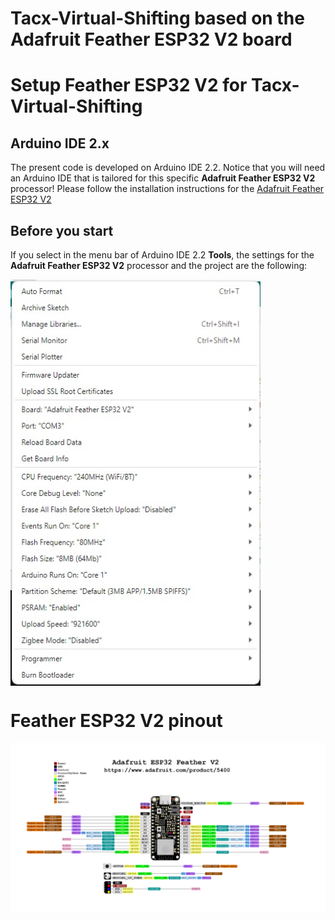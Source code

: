 # Tacx-Virtual-Shifting based on the Adafruit Feather ESP32 V2 board

# Setup Feather ESP32 V2 for Tacx-Virtual-Shifting

## Arduino IDE 2.x
The present code is developed on Arduino IDE 2.2. Notice that you will need an Arduino IDE that is tailored for this specific <b>Adafruit Feather ESP32 V2</b> processor! Please follow the installation instructions for the [Adafruit Feather ESP32 V2](https://learn.adafruit.com/adafruit-esp32-feather-v2/arduino-ide-setup)<br>

## Before you start
If you select in the menu bar of Arduino IDE 2.2 <b>Tools</b>, the settings for the <b>Adafruit Feather ESP32 V2</b> processor and the project are the following:
<p align=center>
<img src="../media/Feather_ESP32_V2_Tools_Settings.jpg" align="left" width="400" height="650" alt="Feather ESP32 V2 Tools Menu">
</p>
<br clear="left">

# Feather ESP32 V2 pinout

<img src="../media/adafruit_products_Adafruit_ESP32_Feather_V2_Pinout.png"  alt="Feather ESP32 V2 pinout">


